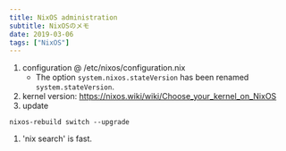 ```yaml
---
title: NixOS administration
subtitle: NixOSのメモ
date: 2019-03-06
tags: ["NixOS"]
---
```


1. configuration @ /etc/nixos/configuration.nix
   - The option `system.nixos.stateVersion` has been renamed `system.stateVersion`.
1. kernel version: https://nixos.wiki/wiki/Choose_your_kernel_on_NixOS
1. update
```
nixos-rebuild switch --upgrade
```
1. 'nix search' is fast.

